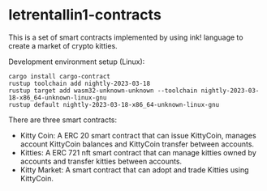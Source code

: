 # letrentallin1-contracts
This is a set of smart contracts implemented by using ink! language to create a market of crypto kitties.

Development environment setup (Linux):

```
cargo install cargo-contract
rustup toolchain add nightly-2023-03-18
rustup target add wasm32-unknown-unknown --toolchain nightly-2023-03-18-x86_64-unknown-linux-gnu
rustup default nightly-2023-03-18-x86_64-unknown-linux-gnu
```

There are three smart contracts:
- Kitty Coin: A ERC 20 smart contract that can issue KittyCoin, manages account KittyCoin balances and KittyCoin transfer between accounts.
- Kitties: A ERC 721 nft smart contract that can manage kitties owned by accounts and transfer kitties between accounts.
- Kitty Market: A smart contract that can adopt and trade Kitties using KittyCoin.